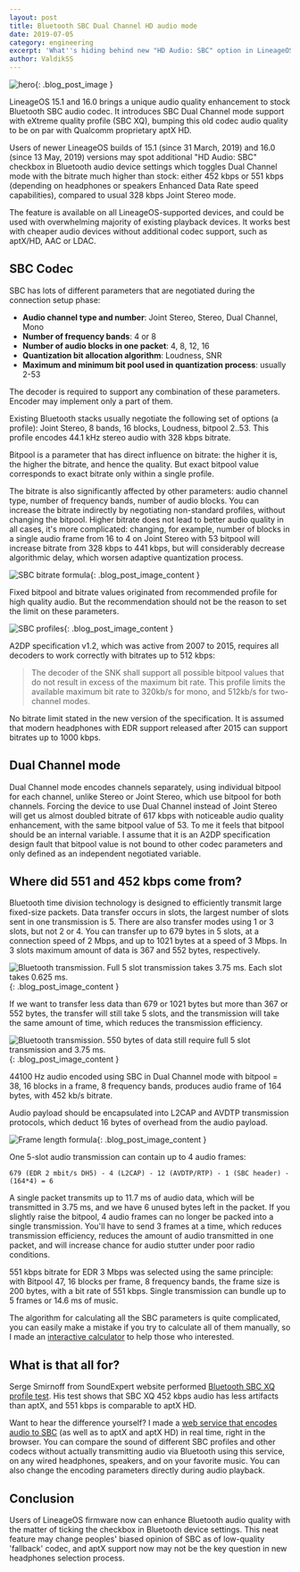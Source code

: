```yaml
---
layout: post
title: Bluetooth SBC Dual Channel HD audio mode
date: 2019-07-05
category: engineering
excerpt: 'What''s hiding behind new "HD Audio: SBC" option in LineageOS'
author: ValdikSS
---
```


![hero]({{site.baseurl}}/images/engineering/hero_bluetooth_sbc_xq.png){: .blog_post_image }

LineageOS 15.1 and 16.0 brings a unique audio quality enhancement to stock Bluetooth SBC audio codec. It introduces SBC Dual Channel mode support with eXtreme quality profile (SBC XQ), bumping this old codec audio quality to be on par with Qualcomm proprietary aptX HD.

Users of newer LineageOS builds of 15.1 (since 31 March, 2019) and 16.0 (since 13 May, 2019) versions may spot additional "HD Audio: SBC" checkbox in Bluetooth audio device settings which toggles Dual Channel mode with the bitrate much higher than stock: either 452 kbps or 551 kbps (depending on headphones or speakers Enhanced Data Rate speed capabilities), compared to usual 328 kbps Joint Stereo mode.

The feature is available on all LineageOS-supported devices, and could be used with overwhelming majority of existing playback devices. It works best with cheaper audio devices without additional codec support, such as aptX/HD, AAC or LDAC.

## SBC Codec

SBC has lots of different parameters that are negotiated during the connection setup phase:

* **Audio channel type and number**: Joint Stereo, Stereo, Dual Channel, Mono
* **Number of frequency bands**: 4 or 8
* **Number of audio blocks in one packet**: 4, 8, 12, 16
* **Quantization bit allocation algorithm**: Loudness, SNR
* **Maximum and minimum bit pool used in quantization process**: usually 2-53

The decoder is required to support any combination of these parameters. Encoder may implement only a part of them.

Existing Bluetooth stacks usually negotiate the following set of options (a profile): Joint Stereo, 8 bands, 16 blocks, Loudness, bitpool 2..53. This profile encodes 44.1 kHz stereo audio with 328 kbps bitrate.

Bitpool is a parameter that has direct influence on bitrate: the higher it is, the higher the bitrate, and hence the quality. But exact bitpool value corresponds to exact bitrate only within a single profile.

The bitrate is also significantly affected by other parameters: audio channel type, number of frequency bands, number of audio blocks. You can increase the bitrate indirectly by negotiating non-standard profiles, without changing the bitpool. Higher bitrate does not lead to better audio quality in all cases, it's more complicated: changing, for example, number of blocks in a single audio frame from 16 to 4 on Joint Stereo with 53 bitpool will increase bitrate from 328 kbps to 441 kbps, but will considerably decrease algorithmic delay, which worsen adaptive quantization process.

![SBC bitrate formula]({{site.baseurl}}/images/engineering/content_bluetooth_sbc_xq_0.png){: .blog_post_image_content }

Fixed bitpool and bitrate values originated from recommended profile for high quality audio. But the recommendation should not be the reason to set the limit on these parameters.

![SBC profiles]({{site.baseurl}}/images/engineering/content_bluetooth_sbc_xq_2.png){: .blog_post_image_content }

A2DP specification v1.2, which was active from 2007 to 2015, requires all decoders to work correctly with bitrates up to 512 kbps:

>The decoder of the SNK shall support all possible bitpool values that do not result in excess of the maximum bit rate. This profile limits the available maximum bit rate to 320kb/s for mono, and 512kb/s for two-channel modes.

No bitrate limit stated in the new version of the specification. It is assumed that modern headphones with EDR support released after 2015 can support bitrates up to 1000 kbps.

## Dual Channel mode

Dual Channel mode encodes channels separately, using individual bitpool for each channel, unlike Stereo or Joint Stereo, which use bitpool for both channels. Forcing the device to use Dual Channel instead of Joint Stereo will get us almost doubled bitrate of 617 kbps with noticeable audio quality enhancement, with the same bitpool value of 53.
To me it feels that bitpool should be an internal variable. I assume that it is an A2DP specification design fault that bitpool value is not bound to other codec parameters and only defined as an independent negotiated variable.

## Where did 551 and 452 kbps come from?

Bluetooth time division technology is designed to efficiently transmit large fixed-size packets. Data transfer occurs in slots, the largest number of slots sent in one transmission is 5. There are also transfer modes using 1 or 3 slots, but not 2 or 4. You can transfer up to 679 bytes in 5 slots, at a connection speed of 2 Mbps, and up to 1021 bytes at a speed of 3 Mbps. In 3 slots maximum amount of data is 367 and 552 bytes, respectively.

![Bluetooth transmission. Full 5 slot transmission takes 3.75 ms. Each slot takes 0.625 ms.]({{site.baseurl}}/images/engineering/content_bluetooth_sbc_xq_3.png){: .blog_post_image_content }

If we want to transfer less data than 679 or 1021 bytes but more than 367 or 552 bytes, the transfer will still take 5 slots, and the transmission will take the same amount of time, which reduces the transmission efficiency.

![Bluetooth transmission. 550 bytes of data still require full 5 slot transmission and 3.75 ms.]({{site.baseurl}}/images/engineering/content_bluetooth_sbc_xq_4.png){: .blog_post_image_content }

44100 Hz audio encoded using SBC in Dual Channel mode with bitpool = 38, 16 blocks in a frame, 8 frequency bands, produces audio frame of 164 bytes, with 452 kb/s bitrate.

Audio payload should be encapsulated into L2CAP and AVDTP transmission protocols, which deduct 16 bytes of overhead from the audio payload.

![Frame length formula]({{site.baseurl}}/images/engineering/content_bluetooth_sbc_xq_1.png){: .blog_post_image_content }

One 5-slot audio transmission can contain up to 4 audio frames:

`679 (EDR 2 mbit/s DH5) - 4 (L2CAP) - 12 (AVDTP/RTP) - 1 (SBC header) - (164*4) = 6`

A single packet transmits up to 11.7 ms of audio data, which will be transmitted in 3.75 ms, and we have 6 unused bytes left in the packet.
If you slightly raise the bitpool, 4 audio frames can no longer be packed into a single transmission. You'll have to send 3 frames at a time, which reduces transmission efficiency, reduces the amount of audio transmitted in one packet, and will increase chance for audio stutter under poor radio conditions.

551 kbps bitrate for EDR 3 Mbps was selected using the same principle: with Bitpool 47, 16 blocks per frame, 8 frequency bands, the frame size is 200 bytes, with a bit rate of 551 kbps. Single transmission can bundle up to 5 frames or 14.6 ms of music.

The algorithm for calculating all the SBC parameters is quite complicated, you can easily make a mistake if you try to calculate all of them manually, so I made an [interactive calculator](https://btcodecs.valdikss.org.ru/sbc-bitrate-calculator) to help those who interested.


## What is that all for?

Serge Smirnoff from SoundExpert website performed [Bluetooth SBC XQ profile test](http://soundexpert.org/articles/-/blogs/audio-quality-of-sbc-xq-bluetooth-audio-codec). His test shows that SBC XQ 452 kbps audio has less artifacts than aptX, and 551 kbps is comparable to aptX HD.

Want to hear the difference yourself? I made a [web service that encodes audio to SBC](https://btcodecs.valdikss.org.ru/sbc-encoder/) (as well as to aptX and aptX HD) in real time, right in the browser. You can compare the sound of different SBC profiles and other codecs without actually transmitting audio via Bluetooth using this service, on any wired headphones, speakers, and on your favorite music. You can also change the encoding parameters directly during audio playback.

## Conclusion

Users of LineageOS firmware now can enhance Bluetooth audio quality with the matter of ticking the checkbox in Bluetooth device settings. This neat feature may change peoples' biased opinion of SBC as of low-quality 'fallback' codec, and aptX support now may not be the key question in new headphones selection process.

